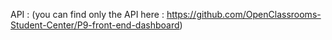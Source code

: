 API : (you can find only the API here : https://github.com/OpenClassrooms-Student-Center/P9-front-end-dashboard)
